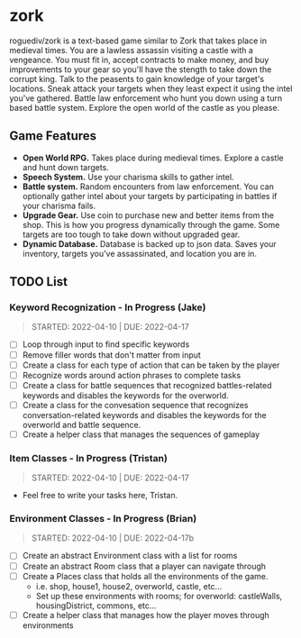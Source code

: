 # zork
roguediv/zork is a text-based game similar to Zork that takes place in medieval times. You are a lawless assassin visiting a castle with a vengeance. You must fit in, accept contracts to make money, and buy improvements to your gear so you'll have the stength to take down the corrupt king. Talk to the peasents to gain knowledge of your target's locations. Sneak attack your targets when they least expect it using the intel you've gathered. Battle law enforcement who hunt you down using a turn based battle system. Explore the open world of the castle as you please.

## Game Features
* **Open World RPG.** Takes place during medieval times. Explore a castle and hunt down targets. 
* **Speech System.** Use your charisma skills to gather intel. 
* **Battle system.** Random encounters from law enforcement. You can optionally gather intel about your targets by participating in battles if your charisma fails. 
* **Upgrade Gear.** Use coin to purchase new and better items from the shop. This is how you progress dynamically through the game. Some targets are too tough to take down without upgraded gear. 
* **Dynamic Database.** Database is backed up to json data. Saves your inventory, targets you've assassinated, and location you are in. 

## TODO List
### Keyword Recognization - In Progress (Jake)  
> STARTED: 2022-04-10 | DUE: 2022-04-17
  * [ ] Loop through input to find specific keywords
  * [ ] Remove filler words that don't matter from input 
  * [ ] Create a class for each type of action that can be taken by the player 
  * [ ] Recognize words around action phrases to complete tasks
  * [ ] Create a class for battle sequences that recognized battles-related keywords and disables the keywords for the overworld. 
  * [ ] Create a class for the convesation sequence that recognizes conversation-related keywords and disables the keywords for the overworld and battle sequence. 
  * [ ] Create a helper class that manages the sequences of gameplay 
### Item Classes - In Progress (Tristan)  
> STARTED: 2022-04-10 | DUE: 2022-04-17
  * Feel free to write your tasks here, Tristan.  
### Environment Classes - In Progress (Brian)   
 > STARTED: 2022-04-10 | DUE: 2022-04-17b
  * [ ] Create an abstract Environment class with a list for rooms
  * [ ] Create an abstract Room class that a player can navigate through
  * [ ] Create a Places class that holds all the environments of the game.
    * i.e. shop, house1, house2, overworld, castle, etc... 
    * Set up these environments with rooms; for overworld: castleWalls, housingDistrict, commons, etc...
  * [ ] Create a helper class that manages how the player moves through environments